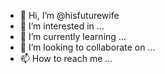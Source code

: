 - 👋 Hi, I’m @hisfuturewife
- 👀 I’m interested in ...
- 🌱 I’m currently learning ...
- 💞️ I’m looking to collaborate on ...
- 📫 How to reach me ...

<!---
hisfuturewife/hisfuturewife is a ✨ special ✨ repository because its `README.md` (this file) appears on your GitHub profile.
You can click the Preview link to take a look at your changes.
--->
